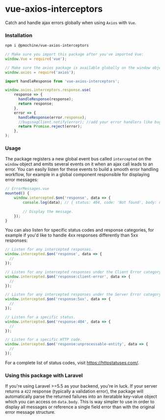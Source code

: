
# vue-axios-interceptors
Catch and handle ajax errors globally when using `Axios` with `Vue`.

### Installation
```bash
npm i @pmochine/vue-axios-interceptors
```

```javascript
// Make sure you import this package after you've imported Vue:
window.Vue = require('vue');

// Make sure the axios package is available globally on the window object:
window.axios = require('axios');

import handleResponse from 'vue-axios-interceptors';

window.axios.interceptors.response.use(
    response => {
      handleResponse(response);
      return response;
    },
    error => {
      handleResponse(error.response);
      //bugsnagClient.notify(error); //add your error handlers like bugsnag etc.
      return Promise.reject(error);
    },
);
```

### Usage
The package registers a new global event bus called `intercepted` on the `window` object and emits several events on it when an ajax call leads to an error. You can easily listen for these events to build a smooth error handling workflow, for example in a global component responsible for displaying error messages:

```javascript
// ErrorMessages.vue
mounted() {
    window.intercepted.$on('response', data => {
        console.log(data); // { status: 404, code: 'Not found', body: null }
        
        // Display the message.
    });
}
```

You can also listen for specific status codes and response categories, for example if you'd like to handle 4xx responses differently than 5xx responses:
```javascript
// Listen for any intercepted responses.
window.intercepted.$on('response', data => {
  // 
});

// Listen for any intercepted responses under the Client Error category (4xx).
window.intercepted.$on('response:client-error', data => {
  // 
});

// Listen for any intercepted responses under the Server Error category (5xx).
window.intercepted.$on('response:5xx', data => {
  // 
});

// Listen for a specific status.
window.intercepted.$on('response:404', data => {
  // 
});

// Listen for a specific HTTP code.
window.intercepted.$on('response:unprocessable-entity', data => {
  // 
});
```

For a complete list of status codes, visit https://httpstatuses.com/.

### Using this package with Laravel
If you're using Laravel >=5.5 as your backend, you're in luck. If your server returns a `422` response (typically a validation error), the package will automatically parse the returned failures into an iteratable key-value object which you can access on `data.body`. This is way simpler to use in order to display all messages or reference a single field error than with the original error message structure.